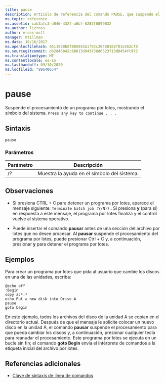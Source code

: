 ```yaml
---
title: pause
description: Artículo de referencia del comando PAUSE, que suspende el procesamiento de programas por lotes.
ms.topic: reference
ms.assetid: cab3afc3-d046-432f-a0bf-6282f0099032
ms.author: lizross
author: eross-msft
manager: mtillman
ms.date: 10/16/2017
ms.openlocfilehash: 4611980b0f805843b1f93c20450163f01e362cf8
ms.sourcegitcommit: db2d46842c68813d043738d6523f13d8454fc972
ms.translationtype: MT
ms.contentlocale: es-ES
ms.lasthandoff: 09/10/2020
ms.locfileid: "89640654"
---
```

# <a name="pause"></a>pause

Suspende el procesamiento de un programa por lotes, mostrando el símbolo del sistema. `Press any key to continue . . .`

## <a name="syntax"></a>Sintaxis

```
pause
```

### <a name="parameters"></a>Parámetros

| Parámetro | Descripción |
|--|--|
| /? | Muestra la ayuda en el símbolo del sistema. |

## <a name="remarks"></a>Observaciones

- Si presiona CTRL + C para detener un programa por lotes, aparece el mensaje siguiente: `Terminate batch job (Y/N)?` . Si presiona **y** (para sí) en respuesta a este mensaje, el programa por lotes finaliza y el control vuelve al sistema operativo.

- Puede insertar el comando **pausar** antes de una sección del archivo por lotes que no desee procesar. Al **pausar** suspende el procesamiento del programa por lotes, puede presionar Ctrl + C y, a continuación, presionar **y** para detener el programa por lotes.

## <a name="examples"></a>Ejemplos

Para crear un programa por lotes que pida al usuario que cambie los discos en una de las unidades, escriba:

```
@echo off
:Begin
copy a:*.*
echo Put a new disk into Drive A
pause
goto begin
```

En este ejemplo, todos los archivos del disco de la unidad A se copian en el directorio actual. Después de que el mensaje le solicite colocar un nuevo disco en la unidad A, el comando **pausar** suspende el procesamiento para que pueda cambiar los discos y, a continuación, presionar cualquier tecla para reanudar el procesamiento. Este programa por lotes se ejecuta en un bucle sin fin; el comando **goto Begin** envía el intérprete de comandos a la etiqueta inicial del archivo por lotes.

## <a name="additional-references"></a>Referencias adicionales

- [Clave de sintaxis de línea de comandos](command-line-syntax-key.md)